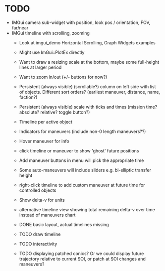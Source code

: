 # TODO

- IMGui camera sub-widget with position, look pos / orientation, FOV, far/near
- IMGui timeline with scrolling, zooming
  - Look at imgui_demo Horizontal Scrolling, Graph Widgets examples
  - Might use ImGui::PlotEx directly
  - Want to draw a resizing scale at the bottom, maybe some full-height lines at
    larger period
  - Want to zoom in/out (+/- buttons for now?)
  - Persistent (always visible) (scrollable?) column on left side with list of objects. Different sort orders? (earliest maneuver, distance, name, faction?)
  - Persistent (always visible) scale with ticks and times (mission time? absolute? relative? toggle button?)
  - Timeline per active object
  - Indicators for maneuvers (include non-0 length maneuvers??)
  - Hover maneuver for info
  - click timeline or maneuver to show 'ghost' future positions
  - Add maneuver buttons in menu will pick the appropriate time
  - Some auto-maneuvers will include sliders e.g. bi-elliptic transfer height
  - right-click timeline to add custom maneuver at future time for controlled objects
  - Show delta-v for units
  - alternative timeline view showing total remaining delta-v over time instead of maneuvers chart

  - DONE basic layout, actual timelines missing
  - TODO draw timeline
  - TODO interactivity
  - TODO displaying patched conics? Or we could display future trajectory
    relative to current SOI, or patch at SOI changes and maneuvers?